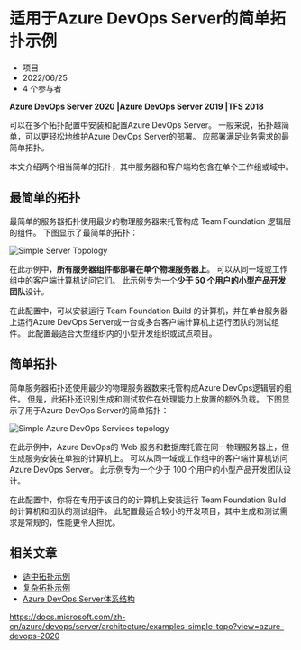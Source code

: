 # 适用于Azure DevOps Server的简单拓扑示例

- 项目
- 2022/06/25
- 4 个参与者

**Azure DevOps Server 2020 |Azure DevOps Server 2019 |TFS 2018**

可以在多个拓扑配置中安装和配置Azure DevOps Server。 一般来说，拓扑越简单，可以更轻松地维护Azure DevOps Server的部署。 应部署满足业务需求的最简单拓扑。

 本文介绍两个相当简单的拓扑，其中服务器和客户端均包含在单个工作组或域中。

## 最简单的拓扑

最简单的服务器拓扑使用最少的物理服务器来托管构成 Team Foundation 逻辑层的组件。 下图显示了最简单的拓扑：

![Simple Server Topology](https://docs.microsoft.com/zh-cn/azure/devops/server/media/simplest-topo.png?view=azure-devops-2020)

在此示例中，**所有服务器组件都部署在单个物理服务器上**。 可以从同一域或工作组中的客户端计算机访问它们。 此示例专为一个**少于 50 个用户的小型产品开发团队**设计。

在此配置中，可以安装运行 Team Foundation Build 的计算机，并在单台服务器上运行Azure DevOps Server或一台或多台客户端计算机上运行团队的测试组件。 此配置最适合大型组织内的小型开发组织或试点项目。

## 简单拓扑

简单服务器拓扑还使用最少的物理服务器数来托管构成Azure DevOps逻辑层的组件。 但是，此拓扑还识别生成和测试软件在处理能力上放置的额外负载。 下图显示了用于Azure DevOps Server的简单拓扑：

![Simple Azure DevOps Services topology](https://docs.microsoft.com/zh-cn/azure/devops/server/media/a-simple-topo.png?view=azure-devops-2020)

在此示例中，Azure DevOps的 Web 服务和数据库托管在同一物理服务器上，但生成服务安装在单独的计算机上。 可以从同一域或工作组中的客户端计算机访问Azure DevOps Server。 此示例专为一个少于 100 个用户的小型产品开发团队设计。

在此配置中，你将在专用于该目的的计算机上安装运行 Team Foundation Build 的计算机和团队的测试组件。 此配置最适合较小的开发项目，其中生成和测试需求是常规的，性能更令人担忧。

## 相关文章

- [适中拓扑示例](https://docs.microsoft.com/zh-cn/azure/devops/server/architecture/examples-moderate-topo?view=azure-devops-2020)
- [复杂拓扑示例](https://docs.microsoft.com/zh-cn/azure/devops/server/architecture/examples-complex-topo?view=azure-devops-2020)
- [Azure DevOps Server体系结构](https://docs.microsoft.com/zh-cn/azure/devops/server/architecture/architecture?view=azure-devops-2020)



https://docs.microsoft.com/zh-cn/azure/devops/server/architecture/examples-simple-topo?view=azure-devops-2020